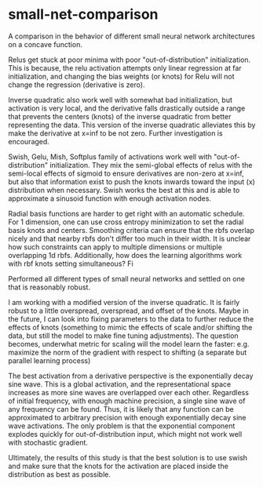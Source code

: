 # small-net-comparison
A comparison in the behavior of different small neural network architectures on a concave function.

Relus get stuck at poor minima with poor "out-of-distribution" initialization. This is because, the relu activation attempts only linear regression at far initialization, and changing the bias weights (or knots) for Relu will not change the regression (derivative is zero).

Inverse quadratic also work well with somewhat bad initialization, but activation is very local, and the derivative falls drastically outside a range that prevents the centers (knots) of the inverse quadratic from better representing the data. This version 
of the inverse quadratic alleviates this by make the derivative at x=inf to be not zero. Further investigation is encouraged.

Swish, Gelu, Mish, Softplus family of activations work well with "out-of-distribution" initialization. They mix the semi-global effects of relus with the semi-local effects of sigmoid to ensure derivatives are non-zero at x=inf, but also that information exist to push the knots inwards toward the input (x) distribution when necessary. Swish works the best at this and is able to approximate a sinusoid function with enough activation nodes. 

Radial basis functions are harder to get right with an automatic schedule. For 1 dimension, one can use cross entropy minimization to set the radial basis knots and centers. Smoothing criteria can ensure that the rbfs overlap nicely and that nearby rbfs don't differ too much in their width. It is unclear how such constraints can apply to multiple dimensions or multiple overlapping 1d rbfs. Additionally, how does the learning algorithms work with rbf knots setting simultaneous? Fi

Performed all different types of small neural networks and settled on one that is reasonably robust.

I am working with a modified version of the inverse quadratic. It is fairly robust to a little overspread, overspread, and offset of the knots.
Maybe in the future, I can look into fixing parameters to the data to further reduce the effects of knots (something to mimic the effects of scale and/or shifting the data, but still the model to make fine tuning adjustments).
The question becomes, underwhat metric for scaling will the model learn the faster: e.g. maximize the norm of the gradient with respect to shifting (a separate but parallel learning process)

The best activation from a derivative perspective is the exponentially decay sine wave. This is a global activation, and the representational space increases as more sine waves are overlapped over each other. Regardless of initial frequency, with enough machine precision, a single sine wave of any frequency can be found. Thus, it is likely that any function can be approximated to arbitrary precision with enough exponentially decay sine wave activations. The only problem is that the exponential component explodes quickly for out-of-distribution input, which might not work well with stochastic gradient.

Ultimately, the results of this study is that the best solution is to use swish and make sure that the knots for the activation are placed inside the distribution as best as possible.
